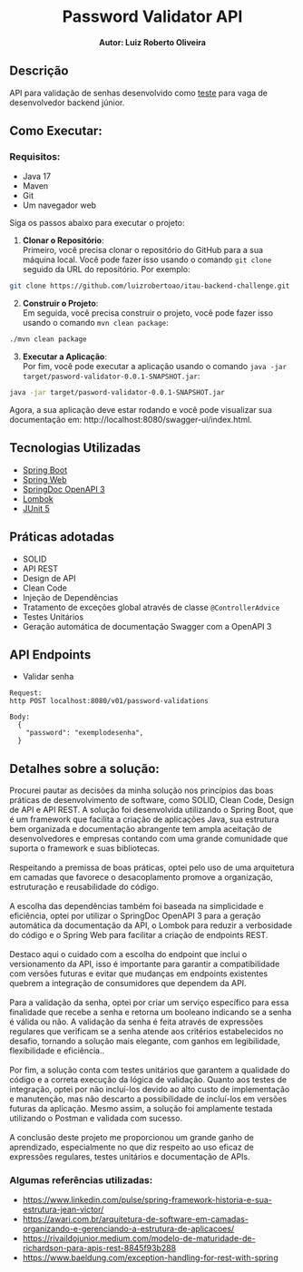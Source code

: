 <h1 align="center">
 Password Validator API
</h1>
<h4 align="center">
 Autor: Luiz Roberto Oliveira
</h4>


## Descrição

API para validação de senhas desenvolvido como [teste](https://github.com/itidigital/backend-challenge) para vaga de desenvolvedor backend júnior.

## Como Executar:

### Requisitos:
- Java 17
- Maven
- Git
- Um navegador web

Siga os passos abaixo para executar o projeto:

1. **Clonar o Repositório**: <br/>Primeiro, você precisa clonar o repositório do GitHub para a sua máquina local. Você pode fazer isso usando o comando `git clone` seguido da URL do repositório. Por exemplo:

```bash
git clone https://github.com/luizrobertoao/itau-backend-challenge.git
```
2. **Construir o Projeto**: <br/>Em seguida, você precisa construir o projeto, você pode fazer isso usando o comando `mvn clean package`:

```bash
./mvn clean package
```
3. **Executar a Aplicação**: <br/>Por fim, você pode executar a aplicação usando o comando `java -jar target/pasword-validator-0.0.1-SNAPSHOT.jar`:

```bash
java -jar target/pasword-validator-0.0.1-SNAPSHOT.jar
```
Agora, a sua aplicação deve estar rodando e você pode visualizar sua documentação em: http://localhost:8080/swagger-ui/index.html.
## Tecnologias Utilizadas

- [Spring Boot](https://spring.io/projects/spring-boot)
- [Spring Web](https://docs.spring.io/spring-framework/reference/web/webmvc.html)
- [SpringDoc OpenAPI 3](https://springdoc.org/v2/#spring-webflux-support)
- [Lombok](https://projectlombok.org/)
- [JUnit 5](https://junit.org/junit5/)

## Práticas adotadas

- SOLID
- API REST
- Design de API
- Clean Code
- Injeção de Dependências
- Tratamento de exceções global através de classe `@ControllerAdvice`
- Testes Unitários
- Geração automática de documentação Swagger com a OpenAPI 3

## API Endpoints

- Validar senha
```
Request:
http POST localhost:8080/v01/password-validations

Body:
  {
    "password": "exemplodesenha",
  }

```
## Detalhes sobre a solução:
Procurei pautar as decisões da minha solução nos princípios das boas práticas de desenvolvimento de software, como SOLID,
Clean Code, Design de API e API REST. A solução foi desenvolvida utilizando o Spring Boot, que é um framework que facilita
a criação de aplicações Java, sua estrutura bem organizada e documentação abrangente tem ampla aceitação de desenvolvedores 
e empresas contando com uma grande comunidade que suporta o framework e suas bibliotecas.
<br/><br/>
Respeitando a premissa de boas práticas, optei pelo uso de uma arquitetura em camadas que favorece o desacoplamento promove
a organização, estruturação e reusabilidade do código.
<br/><br/>
A escolha das dependências também foi baseada na simplicidade e eficiência, optei por utilizar o SpringDoc OpenAPI 3 para a
geração automática da documentação da API, o Lombok para reduzir a verbosidade do código e o Spring Web para facilitar a
criação de endpoints REST.
<br/><br/>
Destaco aqui o cuidado com a escolha do endpoint que inclui o versionamento da API, isso é importante para garantir a compatibilidade
com versões futuras e evitar que mudanças em endpoints existentes quebrem a integração de consumidores que dependem da API.
<br/><br/>
Para a validação da senha, optei por criar um serviço específico para essa finalidade que recebe a senha e retorna um booleano
indicando se a senha é válida ou não. A validação da senha é feita através de expressões regulares que verificam se a senha
atende aos critérios estabelecidos no desafio, tornando a solução mais elegante, com ganhos em legibilidade, flexibilidade e eficiência..
<br/><br/>
Por fim, a solução conta com testes unitários que garantem a qualidade do código e a correta execução da lógica de validação.
Quanto aos testes de integração, optei por não incluí-los devido ao alto custo de implementação e manutenção, mas não descarto
a possibilidade de incluí-los em versões futuras da aplicação. Mesmo assim, a solução foi amplamente testada utilizando o Postman e
validada com sucesso.
<br/><br/>
A conclusão deste projeto me proporcionou um grande ganho de aprendizado, especialmente no que diz respeito ao uso eficaz de
expressões regulares, testes unitários e documentação de APIs.

### Algumas referências utilizadas:
- https://www.linkedin.com/pulse/spring-framework-historia-e-sua-estrutura-jean-victor/
- https://awari.com.br/arquitetura-de-software-em-camadas-organizando-e-gerenciando-a-estrutura-de-aplicacoes/
- https://rivaildojunior.medium.com/modelo-de-maturidade-de-richardson-para-apis-rest-8845f93b288
- https://www.baeldung.com/exception-handling-for-rest-with-spring


